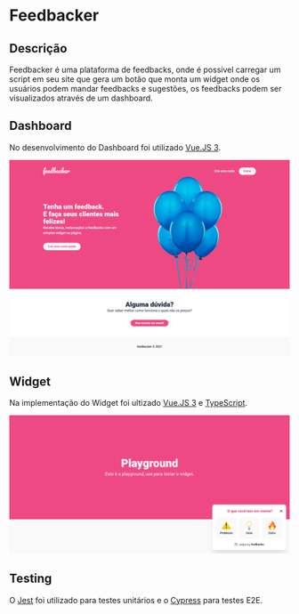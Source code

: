 # Feedbacker

## Descrição

Feedbacker é uma plataforma de feedbacks, onde é possível carregar um script em seu site que gera um botão que monta um widget onde os usuários podem mandar feedbacks e sugestões, os feedbacks podem ser visualizados através de um dashboard.

## Dashboard

No desenvolvimento do Dashboard foi utilizado [Vue.JS 3](https://vuejs.org/).

![alt text](img/Dashboard.png)

## Widget

Na implementação do Widget foi ultizado [Vue.JS 3](https://vuejs.org/) e [TypeScript](https://www.typescriptlang.org/).

![alt text](img/Widget.png)

## Testing

O [Jest](https://jestjs.io/) foi utilizado para testes unitários e o [Cypress](https://www.cypress.io/) para testes E2E.
